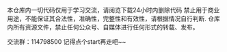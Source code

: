 本仓库内一切代码仅用于学习交流，请阅览下载24小时内删除代码
禁止用于商业用途，不能保证其合法性，准确性，完整性和有效性，请根据情况自行判断.
仓库内所有资源文件，禁止任何公众号、自媒体进行任何形式的转载、发布。

交流群：114798500
记得点个start再走吧~~
